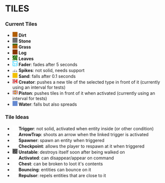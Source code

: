 # TILES

### Current Tiles
 * ![](res/tile/dirt.png) **Dirt**
 * ![](res/tile/stone.png) **Stone**
 * ![](res/tile/grass.png) **Grass**
 * ![](res/tile/log.png) **Log**
 * ![](res/tile/leaves.png) **Leaves**
 * ![](res/tile/fader.png) **Fader**: fades after 5 seconds
 * ![](res/tile/spikes.png) **Spikes**: not solid, needs support
 * ![](res/tile/sand.png) **Sand**: falls after 0.1 seconds
 * ![](res/tile/creator.png) **Creator**: pushes a new tile of the selected type in front of it (currently using an interval for tests)
 * ![](res/tile/piston_retracted.png) **Piston**: pushes tiles in front of it when activated (currently using an interval for tests)
 * ![](res/tile/water.png) **Water**: falls but also spreads

### Tile Ideas
 * ![](res/tile/empty.png) **Trigger**: not solid, activated when entity inside (or other condition)
 * ![](res/tile/empty.png) **ArrowTrap**: shoots an arrow when the linked trigger is activated
 * ![](res/tile/empty.png) **Spawner**: spawn an entity when triggered
 * ![](res/tile/empty.png) **Checkpoint**: allows the player to respawn at it when triggered
 * ![](res/tile/unstable.png) **Unstable**: destroys itself soon after being walked on
 * ![](res/tile/empty.png) **Activated**: can disappear/appear on command
 * ![](res/tile/empty.png) **Chest**: can be broken to loot it's contents
 * ![](res/tile/empty.png) **Bouncing**: entities can bounce on it
 * ![](res/tile/empty.png) **Repulsor**: repels entities that are close to it